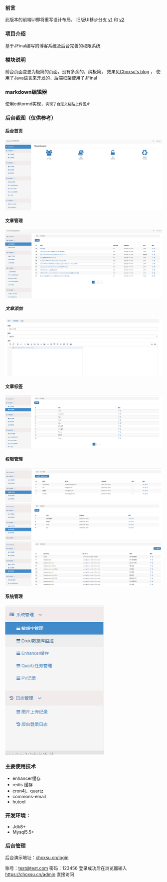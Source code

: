 ### 前言
  此版本的前端UI即将重写设计布局，
  旧版UI移步分支 
  [v1](https://gitee.com/choxsu/choxsu/tree/v1) 和 [v2](https://gitee.com/choxsu/choxsu/tree/v2)
### 项目介绍
  基于JFinal编写的博客系统及后台完善的权限系统
### 模块说明
  前台页面变更为极简的页面，没有多余的，纯极简，
  效果见[Choxsu's blog](https://choxsu.cn "Choxsu") ，
  使用了Java语言来开发的，后端框架使用了JFinal
### markdown编辑器
使用editormd实现，`实现了自定义粘贴上传图片`  
### 后台截图（仅供参考）
#### 后台首页
![/doc/image/index.jpg](/doc/image/index.jpg)
#### 文章管理
![/doc/image/article.jpg](/doc/image/article.jpg)
##### 文章添加
![/doc/image/article_add.jpg](/doc/image/article_add.jpg)
#### 文章标签
![/doc/image/tag.jpg](/doc/image/tag.jpg)
#### 权限管理
![/doc/image/sys_user.jpg](/doc/image/sys_user.jpg)
![/doc/image/sys_role.jpg](/doc/image/sys_role.jpg)
![/doc/image/sys_perm.jpg](/doc/image/sys_perm.jpg)

#### 系统管理
![/doc/image/sys.jpg](/doc/image/sys.jpg)


  
### 主要使用技术
   - enhancer缓存
   - redis 缓存
   - cron4j、quartz
   - commons-email
   - hutool
### 开发环境：
- Jdk8+
- Mysql5.5+
### 后台管理
后台演示地址：[choxsu.cn/login](https://choxsu.cn/login)

账号：test@test.com    密码：123456
登录成功后在浏览器输入 https://choxsu.cn/admin 直接访问


